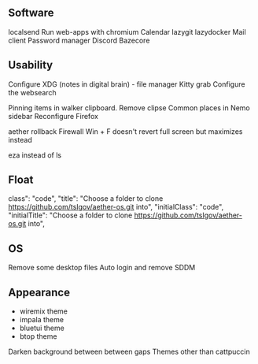 ## Software
localsend
Run web-apps with chromium
Calendar
lazygit
lazydocker
Mail client
Password manager
Discord
Bazecore

## Usability
Configure XDG (notes in digital brain) - file manager
Kitty grab
Configure the websearch

Pinning items in walker clipboard. Remove clipse
Common places in Nemo sidebar
Reconfigure Firefox

aether rollback
Firewall
Win + F doesn't revert full screen but maximizes instead

eza instead of ls

## Float
class": "code",
"title": "Choose a folder to clone https://github.com/tsIgov/aether-os.git into",
"initialClass": "code",
"initialTitle": "Choose a folder to clone https://github.com/tsIgov/aether-os.git into",

## OS
Remove some desktop files
Auto login and remove SDDM

## Appearance
- wiremix theme
- impala theme
- bluetui theme
- btop theme

Darken background between between gaps
Themes other than cattpuccin
